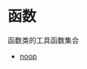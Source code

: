 # 函数

函数类的工具函数集合

- [noop](https://code.cestc.cn/cestc_wh/data_center/web-frontEnd/utils/-/blob/master/src/Function/noop)
